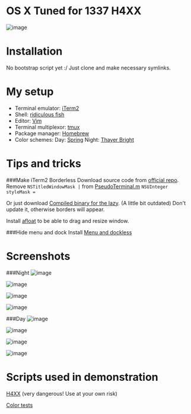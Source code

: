OS X Tuned for 1337 H4XX
========
![image](http://i.imgur.com/8ypR4jn.gif)


Installation
========
No bootstrap script yet :/
Just clone and make necessary symlinks.

My setup
========
* Terminal emulator: [iTerm2](https://github.com/gnachman/iTerm2)
* Shell: [ridiculous fish](https://github.com/fish-shell/fish-shell)
* Editor: [Vim](http://www.vim.org)
* Terminal multiplexor: [tmux](http://tmux.sourceforge.net)
* Package manager: [Homebrew](http://brew.sh)
* Color schemes: Day: [Spring](https://github.com/t3chnoboy/spring-iTerm) Night: [Thayer Bright](https://github.com/t3chnoboy/thayer-bright-iTerm)

Tips and tricks
========
###Make iTerm2 Borderless
Download source code from [official repo](https://github.com/gnachman/iTerm2). 
Remove `NSTitledWindowMask |` from [PseudoTerminal.m](https://github.com/gnachman/iTerm2/blob/master/PseudoTerminal.m#L326) `NSUInteger styleMask =`

Or just download [Compiled binary for the lazy](http://cl.ly/2T0s370K0s44). (A little bit outdated) Don't update it, otherwise borders will appear.

Install [afloat](https://github.com/millenomi/afloat) to be able to drag and resize window.

###Hide menu and dock
Install [Menu and dockless](http://myownapp.com/manuals/mad_manual/)




Screenshots
========

###Night
![image](http://i.imgur.com/pFYFq4I.png)

![image](http://i.imgur.com/7tjTXEf.png)

![image](http://i.imgur.com/W8WbyQY.png)

![image](http://i.imgur.com/Du1lWZR.png)

###Day
![image](http://i.imgur.com/ARIDNnF.png)

![image](http://i.imgur.com/1InShq3.png)

![image](http://i.imgur.com/F5MHKqt.png)

![image](http://i.imgur.com/dH7S4pl.png)

Scripts used in demonstration
========
[H4XX](https://github.com/t3chnoboy/rice) (very dangerous! Use at your own risk)

[Color tests](https://github.com/t3chnoboy/colorscripts)